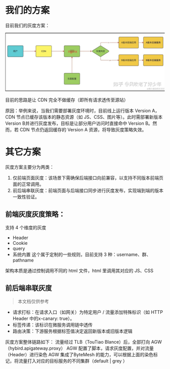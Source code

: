 # 我们的方案
目前我们的灰度方案：

![alt text](./assets/ToCDN.jpg)

目前的思路是让 CDN 完全不做缓存（即所有请求透传至源站）

原因：举例来说，当我们需要部署灰度环境时，目前线上运行版本 Version A，CDN 节点已缓存该版本的静态资源（如 JS、CSS、图片等）。此时需部署新版本Version B并进行灰度发布，目标是让部分用户访问时直接命中 Version B。然而，若 CDN 节点仍返回缓存的 Version A 资源，将导致灰度策略失效。

# 其它方案
灰度方案主要分为两类：  

1. 仅前端页面灰度：该场景下需确保后端接口向前兼容，以支持不同版本前端页面的正常调用。  
2. 前后端串联灰度：前端页面与后端接口同步进行灰度发布，实现端到端的版本一致性验证。

## 前端灰度灰度策略：
支持 4 个维度的灰度
- Header
- Cookie
- query
- 系统内置
这个属于定制的一些规则，目前支持 3 种：username、群、pathname

架构本质是通过控制调用不同的 html 文件，html 里调用其对应的 JS、CSS

## 前后端串联灰度
> 本文档仅供参考

- 请求打标：在请求入口（如网关）为特定用户 / 流量添加特殊标识（如 HTTP Header 中的x-canary: true）。
- 标签传递：该标识在微服务调用链中透传
- 路由决策：下游服务根据标签值决定返回新版本或旧版本逻辑

灰度方案整体链路如下：
流量经过 TLB（TouTiao Blance）后，全部打向 AGW（hybird.apigateway.proxy）
AGW 配置了脚本，请求灰度配置，并对流量（Header）进行染色
AGW 集成了ByteMesh 的能力，可以根据上面的染色标记，将流量打入对应的目标服务的不同集群（default | grey ）